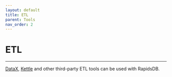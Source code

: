 ```yaml
---
layout: default
title: ETL
parent: Tools
nav_order: 2
---
```


# ETL

---

[DataX](https://github.com/Sowevo/DataX), [Kettle](https://github.com/pentaho/pentaho-kettle) and other third-party ETL tools can be used with RapidsDB.
